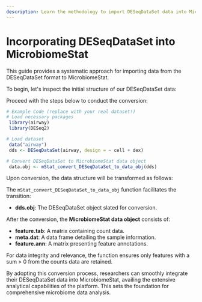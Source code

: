 ```yaml
---
description: Learn the methodology to import DESeqDataSet data into MicrobiomeStat.
---
```


# Incorporating DESeqDataSet into MicrobiomeStat

This guide provides a systematic approach for importing data from the DESeqDataSet format to MicrobiomeStat.

To begin, let's inspect the initial structure of our DESeqDataSet data:

Proceed with the steps below to conduct the conversion:

```r
# Example Code (replace with your real dataset!)
# Load necessary packages
 library(airway)
 library(DESeq2)

# Load dataset
 data("airway")
 dds <- DESeqDataSet(airway, design = ~ cell + dex)

# Convert DESeqDataSet to MicrobiomeStat data object
 data.obj <- mStat_convert_DESeqDataSet_to_data_obj(dds)
```

Upon conversion, the data structure will be transformed as follows:

The `mStat_convert_DESeqDataSet_to_data_obj` function facilitates the transition:

* **dds.obj**: The DESeqDataSet object slated for conversion.

After the conversion, the **MicrobiomeStat data object** consists of:

* **feature.tab**: A matrix containing count data.
* **meta.dat**: A data frame detailing the sample information.
* **feature.ann**: A matrix presenting feature annotations.

For data integrity and relevance, the function ensures only features with a sum > 0 from the counts data are retained.

By adopting this conversion process, researchers can smoothly integrate their DESeqDataSet data into MicrobiomeStat, availing the extensive analytical capabilities of the platform. This sets the foundation for comprehensive microbiome data analysis.&#x20;
